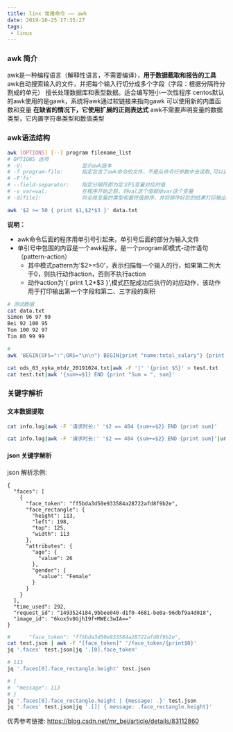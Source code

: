 ```yaml
---
title: linx 常用命令 —— awk 
date: 2019-10-25 17:35:27
tags:
 - linux
---
```


### awk 简介
awk是一种编程语言（解释性语言，不需要编译），**用于数据截取和报告的工具**
awk自动搜索输入的文件，并把每个输入行切分成多个字段（字段：根据分隔符分割成的单元）
擅长处理数据库和表型数据。适合编写短小一次性程序
centos默认的awk使用的是gawk，系统将awk通过软链接来指向gawk
可以使用新的内置函数和变量
**在缺省的情况下，它使用扩展的正则表达式**
awk不需要声明变量的数据类型，它内置字符串类型和数值类型

### awk语法结构
```bash
awk [OPTIONS] [--] program filename_list
# OPTIONS 选项
# -V:                   显示awk版本
# -f program-file:      指定包含了awk命令的文件，不是从命令行参数中去读取,可以通过-f选项指定多个包含awk命令文件  
# -F'fs'
# --field-separator:    指定分隔符即为定义FS变量对应的值
# -v var=val:           在程序开始之前，将val这个值赋给var这个变量
# -d[file]:             将全局变量的类型和最终值排序，并将排序好后的结果打印输出到文件中

awk '$2 >= 50 { print $1,$2*$3 }' data.txt
```
**说明：**
* awk命令后面的程序用单引号引起来，单引号后面的部分为输入文件
* 单引号中包围的内容是一个awk程序，是一个program即模式-动作语句（pattern-action）
    * 其中模式pattern为'$2>=50'，表示扫描每一个输入的行，如果第二列大于0，则执行动作action，否则不执行action
    * 动作action为'{ print $1,$2*$3 }',模式匹配成功后执行的对应动作，该动作用于打印输出第一个字段和第二、三字段的乘积


```bash
# 测试数据
cat data.txt
Simon 96 97 99
Bei 92 100 95
Tom 100 92 97
Tim 80 99 99

# 
awk 'BEGIN{OFS=":";ORS="\n\n"} BEGIN{print "name:total_salary"} {print $1,$2*$3}' date

```





```bash
cat ods_03_xyka_mtdz_20191024.txt|awk -F '|' '{print $5}' > test.txt
cat test.txt|awk '{sum+=$1} END {print "Sum = ", sum}'
```

### 关键字解析

#### 文本数据提取
```bash
cat info.log|awk -F '请求时长:' '$2 == 404 {sum+=$2} END {print sum}'

cat info.log|awk -F '请求时长:' '$2 == 404 {sum+=$2} END {print sum}'|uniq| sort -rh
```

#### json 关键字解析
json 解析示例:
```plaintext
{
  "faces": [
    {
      "face_token": "ff5bda3d50e933584a28722afd8f9b2e",
      "face_rectangle": {
        "height": 113,
        "left": 198,
        "top": 125,
        "width": 113
      },
      "attributes": {
        "age": {
          "value": 26
        },
        "gender": {
          "value": "Female"
        }
      }
    }
  ],
  "time_used": 292,
  "request_id": "1493524184,9bbee040-d1f0-4681-be0a-96dbf9a4d018",
  "image_id": "6kox5v0GjhI9f+MWEc3wIA=="
}
```

```bash
#      "face_token": "ff5bda3d50e933584a28722afd8f9b2e",
cat test.json | awk -F "[face_token]" '/face_token/{print$0}'
jq '.faces' test.json|jq '.[0].face_token'

# 113
jq '.faces[0].face_rectangle.height' test.json

# {
#  "message": 113
# }
jq '.faces[0].face_rectangle.height | {message: .}' test.json
jq '.faces' test.json|jq '.[]| { message: .face_rectangle.height}'
```

优秀参考链接:
https://blog.csdn.net/mr_bei/article/details/83112860